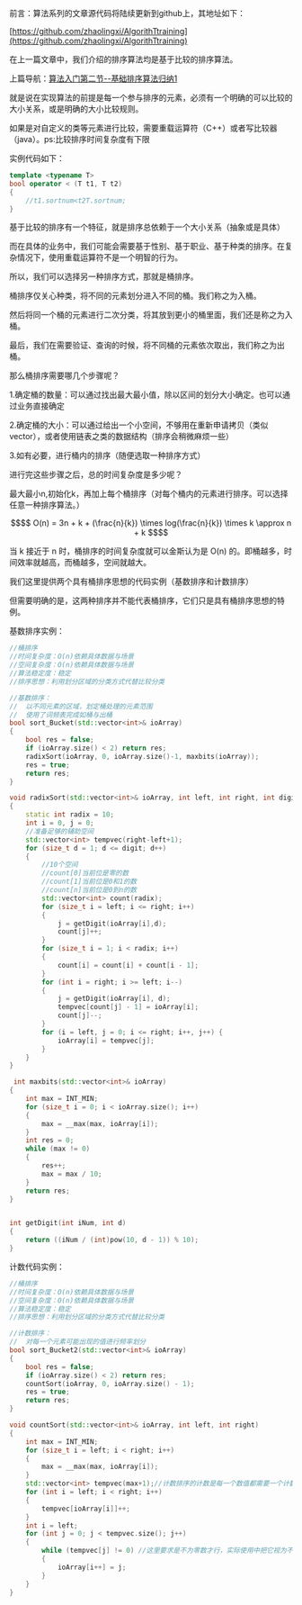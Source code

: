 
前言：算法系列的文章源代码将陆续更新到github上，其地址如下：

[https://github.com/zhaolingxi/AlgorithTtraining](https://github.com/zhaolingxi/AlgorithTtraining)

在上一篇文章中，我们介绍的排序算法均是基于比较的排序算法。

上篇导航：[算法入门第二节--基础排序算法归纳1](https://www.zhaolingxi.com/archives/%E7%AE%97%E6%B3%95%E5%85%A5%E9%97%A8%E7%AC%AC%E4%BA%8C%E8%8A%82--%E5%9F%BA%E7%A1%80%E6%8E%92%E5%BA%8F%E7%AE%97%E6%B3%95%E5%BD%92%E7%BA%B31)

就是说在实现算法的前提是每一个参与排序的元素，必须有一个明确的可以比较的大小关系，或是明确的大小比较规则。

如果是对自定义的类等元素进行比较，需要重载运算符（C++）或者写比较器（java）。ps:比较排序时间复杂度有下限

实例代码如下：

```c++
template <typename T>
bool operator < (T t1, T t2)
{
	//t1.sortnum<t2T.sortnum;
}
```

基于比较的排序有一个特征，就是排序总依赖于一个大小关系（抽象或是具体）

而在具体的业务中，我们可能会需要基于性别、基于职业、基于种类的排序。在复杂情况下，使用重载运算符不是一个明智的行为。

所以，我们可以选择另一种排序方式，那就是桶排序。

桶排序仅关心种类，将不同的元素划分进入不同的桶。我们称之为入桶。

然后将同一个桶的元素进行二次分类，将其放到更小的桶里面，我们还是称之为入桶。

最后，我们在需要验证、查询的时候，将不同桶的元素依次取出，我们称之为出桶。

那么桶排序需要哪几个步骤呢？

1.确定桶的数量：可以通过找出最大最小值，除以区间的划分大小确定。也可以通过业务直接确定

2.确定桶的大小：可以通过给出一个小空间，不够用在重新申请拷贝（类似vector），或者使用链表之类的数据结构（排序会稍微麻烦一些）

3.如有必要，进行桶内的排序（随便选取一种排序方式）

进行完这些步骤之后，总的时间复杂度是多少呢？

最大最小n,初始化k，再加上每个桶排序（对每个桶内的元素进行排序。可以选择任意一种排序算法。）

```math
$$
O(n) = 3n + k + (\frac{n}{k}) \times log(\frac{n}{k}) \times k \approx n + k
$$
```

当 k 接近于 n 时，桶排序的时间复杂度就可以金斯认为是 O(n) 的。即桶越多，时间效率就越高，而桶越多，空间就越大。

我们这里提供两个具有桶排序思想的代码实例（基数排序和计数排序）

但需要明确的是，这两种排序并不能代表桶排序，它们只是具有桶排序思想的特例。


基数排序实例：

```c++
//桶排序
//时间复杂度：O(n)依赖具体数据与场景
//空间复杂度：O(n)依赖具体数据与场景
//算法稳定度：稳定
//排序思想：利用划分区域的分类方式代替比较分类

//基数排序：
//	以不同元素的区域，划定桶处理的元素范围
//	使用了词频表完成如桶与出桶
bool sort_Bucket(std::vector<int>& ioArray)
{
	bool res = false;
	if (ioArray.size() < 2) return res;
	radixSort(ioArray, 0, ioArray.size()-1, maxbits(ioArray));
	res = true;
	return res;
}

void radixSort(std::vector<int>& ioArray, int left, int right, int digit)
{
	static int radix = 10;
	int i = 0, j = 0;
	//准备足够的辅助空间
	std::vector<int> tempvec(right-left+1);
	for (size_t d = 1; d <= digit; d++)
	{
		//10个空间
		//count[0]当前位是零的数
		//count[1]当前位是0和1的数
		//count[n]当前位是0到n的数
		std::vector<int> count(radix);
		for (size_t i = left; i <= right; i++)
		{
			j = getDigit(ioArray[i],d);
			count[j]++;
		}
		for (size_t i = 1; i < radix; i++)
		{
			count[i] = count[i] + count[i - 1];
		}
		for (int i = right; i >= left; i--)
		{
			j = getDigit(ioArray[i], d);
			tempvec[count[j] - 1] = ioArray[i];
			count[j]--;
		}
		for (i = left, j = 0; i <= right; i++, j++) {
			ioArray[i] = tempvec[j];
		}
	}
}

 int maxbits(std::vector<int>& ioArray)
{
	int max = INT_MIN;
	for (size_t i = 0; i < ioArray.size(); i++)
	{
		max = __max(max, ioArray[i]);
	}
	int res = 0;
	while (max != 0)
	{
		res++;
		max = max / 10;
	}
	return res;
}


int getDigit(int iNum, int d)
{
	return ((iNum / (int)pow(10, d - 1)) % 10);
}
```


计数代码实例：

```c++
//桶排序
//时间复杂度：O(n)依赖具体数据与场景
//空间复杂度：O(n)依赖具体数据与场景
//算法稳定度：稳定
//排序思想：利用划分区域的分类方式代替比较分类

//计数排序：
//	对每一个元素可能出现的值进行频率划分
bool sort_Bucket2(std::vector<int>& ioArray)
{
	bool res = false;
	if (ioArray.size() < 2) return res;
	countSort(ioArray, 0, ioArray.size() - 1);
	res = true;
	return res;
}

void countSort(std::vector<int>& ioArray, int left, int right)
{
	int max = INT_MIN;
	for (size_t i = left; i < right; i++)
	{
		max = __max(max, ioArray[i]);
	}
	std::vector<int> tempvec(max+1);//计数排序的计数是每一个数值都需要一个计数位
	for (int i = left; i < right; i++)
	{
		tempvec[ioArray[i]]++;
	}
	int i = left;
	for (int j = 0; j < tempvec.size(); j++) 
	{
		while (tempvec[j] != 0) //这里要求是不为零数才行，实际使用中把它视为不等于初始值就行
		{
			ioArray[i++] = j;
		}
	}
}

```

